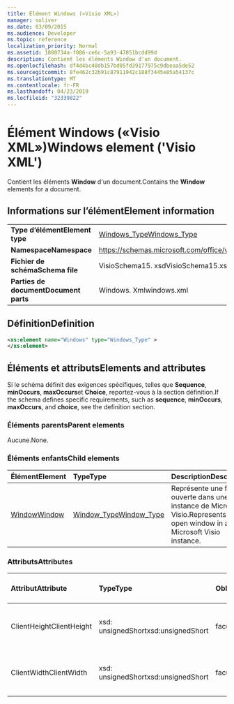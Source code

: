 ```yaml
---
title: Élément Windows («Visio XML»)
manager: soliver
ms.date: 03/09/2015
ms.audience: Developer
ms.topic: reference
localization_priority: Normal
ms.assetid: 1880734a-f086-ce6c-5a93-47851bcdd99d
description: Contient les éléments Window d'un document.
ms.openlocfilehash: df4d4bc48db157bd05fd39177975c9dbeaa5de52
ms.sourcegitcommit: 8fe462c32b91c87911942c188f3445e85a54137c
ms.translationtype: MT
ms.contentlocale: fr-FR
ms.lasthandoff: 04/23/2019
ms.locfileid: "32339822"
---
```

# <a name="windows-element-visio-xml"></a><span data-ttu-id="06f48-103">Élément Windows («Visio XML»)</span><span class="sxs-lookup"><span data-stu-id="06f48-103">Windows element ('Visio XML')</span></span>

<span data-ttu-id="06f48-104">Contient les éléments **Window** d'un document.</span><span class="sxs-lookup"><span data-stu-id="06f48-104">Contains the **Window** elements for a document.</span></span> 
  
## <a name="element-information"></a><span data-ttu-id="06f48-105">Informations sur l’élément</span><span class="sxs-lookup"><span data-stu-id="06f48-105">Element information</span></span>

|||
|:-----|:-----|
|<span data-ttu-id="06f48-106">**Type d’élément**</span><span class="sxs-lookup"><span data-stu-id="06f48-106">**Element type**</span></span> <br/> |[<span data-ttu-id="06f48-107">Windows_Type</span><span class="sxs-lookup"><span data-stu-id="06f48-107">Windows_Type</span></span>](windows_type-complextypevisio-xml.md) <br/> |
|<span data-ttu-id="06f48-108">**Namespace**</span><span class="sxs-lookup"><span data-stu-id="06f48-108">**Namespace**</span></span> <br/> |https://schemas.microsoft.com/office/visio/2012/main  <br/> |
|<span data-ttu-id="06f48-109">**Fichier de schéma**</span><span class="sxs-lookup"><span data-stu-id="06f48-109">**Schema file**</span></span> <br/> |<span data-ttu-id="06f48-110">VisioSchema15. xsd</span><span class="sxs-lookup"><span data-stu-id="06f48-110">VisioSchema15.xsd</span></span>  <br/> |
|<span data-ttu-id="06f48-111">**Parties de document**</span><span class="sxs-lookup"><span data-stu-id="06f48-111">**Document parts**</span></span> <br/> |<span data-ttu-id="06f48-112">Windows. Xml</span><span class="sxs-lookup"><span data-stu-id="06f48-112">windows.xml</span></span>  <br/> |
   
## <a name="definition"></a><span data-ttu-id="06f48-113">Définition</span><span class="sxs-lookup"><span data-stu-id="06f48-113">Definition</span></span>

```XML
<xs:element name="Windows" type="Windows_Type" >
</xs:element>
```

## <a name="elements-and-attributes"></a><span data-ttu-id="06f48-114">Éléments et attributs</span><span class="sxs-lookup"><span data-stu-id="06f48-114">Elements and attributes</span></span>

<span data-ttu-id="06f48-115">Si le schéma définit des exigences spécifiques, telles que **Sequence**, **minOccurs**, **maxOccurs**et **Choice**, reportez-vous à la section définition.</span><span class="sxs-lookup"><span data-stu-id="06f48-115">If the schema defines specific requirements, such as **sequence**, **minOccurs**, **maxOccurs**, and **choice**, see the definition section.</span></span> 
  
### <a name="parent-elements"></a><span data-ttu-id="06f48-116">Éléments parents</span><span class="sxs-lookup"><span data-stu-id="06f48-116">Parent elements</span></span>

<span data-ttu-id="06f48-117">Aucune.</span><span class="sxs-lookup"><span data-stu-id="06f48-117">None.</span></span>
  
### <a name="child-elements"></a><span data-ttu-id="06f48-118">Éléments enfants</span><span class="sxs-lookup"><span data-stu-id="06f48-118">Child elements</span></span>

|<span data-ttu-id="06f48-119">**Élément**</span><span class="sxs-lookup"><span data-stu-id="06f48-119">**Element**</span></span>|<span data-ttu-id="06f48-120">**Type**</span><span class="sxs-lookup"><span data-stu-id="06f48-120">**Type**</span></span>|<span data-ttu-id="06f48-121">**Description**</span><span class="sxs-lookup"><span data-stu-id="06f48-121">**Description**</span></span>|
|:-----|:-----|:-----|
|[<span data-ttu-id="06f48-122">Window</span><span class="sxs-lookup"><span data-stu-id="06f48-122">Window</span></span>](window-element-windows_type-complextypevisio-xml.md) <br/> |[<span data-ttu-id="06f48-123">Window_Type</span><span class="sxs-lookup"><span data-stu-id="06f48-123">Window_Type</span></span>](window_type-complextypevisio-xml.md) <br/> |<span data-ttu-id="06f48-124">Représente une fenêtre ouverte dans une instance de Microsoft Visio.</span><span class="sxs-lookup"><span data-stu-id="06f48-124">Represents an open window in a Microsoft Visio instance.</span></span>  <br/> |
   
### <a name="attributes"></a><span data-ttu-id="06f48-125">Attributs</span><span class="sxs-lookup"><span data-stu-id="06f48-125">Attributes</span></span>

|<span data-ttu-id="06f48-126">**Attribut**</span><span class="sxs-lookup"><span data-stu-id="06f48-126">**Attribute**</span></span>|<span data-ttu-id="06f48-127">**Type**</span><span class="sxs-lookup"><span data-stu-id="06f48-127">**Type**</span></span>|<span data-ttu-id="06f48-128">**Obligatoire**</span><span class="sxs-lookup"><span data-stu-id="06f48-128">**Required**</span></span>|<span data-ttu-id="06f48-129">**Description**</span><span class="sxs-lookup"><span data-stu-id="06f48-129">**Description**</span></span>|<span data-ttu-id="06f48-130">**Valeurs possibles**</span><span class="sxs-lookup"><span data-stu-id="06f48-130">**Possible values**</span></span>|
|:-----|:-----|:-----|:-----|:-----|
|<span data-ttu-id="06f48-131">ClientHeight</span><span class="sxs-lookup"><span data-stu-id="06f48-131">ClientHeight</span></span>  <br/> |<span data-ttu-id="06f48-132">xsd: unsignedShort</span><span class="sxs-lookup"><span data-stu-id="06f48-132">xsd:unsignedShort</span></span>  <br/> |<span data-ttu-id="06f48-133">facultatif</span><span class="sxs-lookup"><span data-stu-id="06f48-133">optional</span></span>  <br/> |<span data-ttu-id="06f48-134">Représente la hauteur d'une zone d'affichage</span><span class="sxs-lookup"><span data-stu-id="06f48-134">Represents the height dimension of a display area</span></span>  <br/> |<span data-ttu-id="06f48-135">Valeurs du type xsd: unsignedShort.</span><span class="sxs-lookup"><span data-stu-id="06f48-135">Values of the xsd:unsignedShort type.</span></span>  <br/> |
|<span data-ttu-id="06f48-136">ClientWidth</span><span class="sxs-lookup"><span data-stu-id="06f48-136">ClientWidth</span></span>  <br/> |<span data-ttu-id="06f48-137">xsd: unsignedShort</span><span class="sxs-lookup"><span data-stu-id="06f48-137">xsd:unsignedShort</span></span>  <br/> |<span data-ttu-id="06f48-138">facultatif</span><span class="sxs-lookup"><span data-stu-id="06f48-138">optional</span></span>  <br/> |<span data-ttu-id="06f48-139">Représente la largeur d'une zone d'affichage</span><span class="sxs-lookup"><span data-stu-id="06f48-139">Represents the width dimension of a display area</span></span>  <br/> |<span data-ttu-id="06f48-140">Valeurs du type xsd: unsignedShort.</span><span class="sxs-lookup"><span data-stu-id="06f48-140">Values of the xsd:unsignedShort type.</span></span>  <br/> |
   

